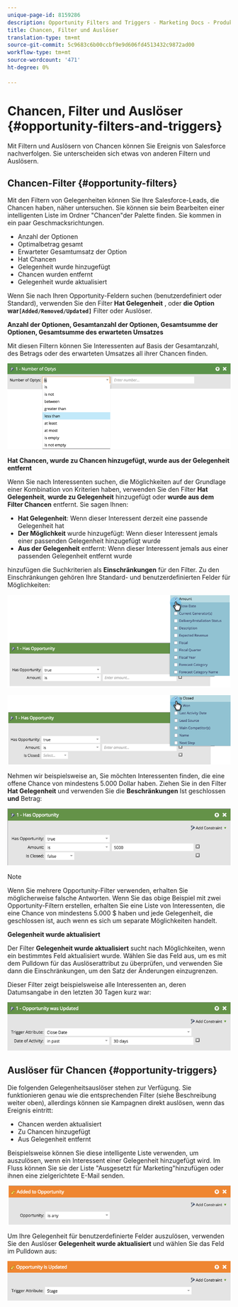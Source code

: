 ```yaml
---
unique-page-id: 8159286
description: Opportunity Filters and Triggers - Marketing Docs - Produktdokumentation
title: Chancen, Filter und Auslöser
translation-type: tm+mt
source-git-commit: 5c9683c6b00ccbf9e9d606fd4513432c9872ad00
workflow-type: tm+mt
source-wordcount: '471'
ht-degree: 0%

---
```



# Chancen, Filter und Auslöser {#opportunity-filters-and-triggers}

Mit Filtern und Auslösern von Chancen können Sie Ereignis von Salesforce nachverfolgen. Sie unterscheiden sich etwas von anderen Filtern und Auslösern.

## Chancen-Filter {#opportunity-filters}

Mit den Filtern von Gelegenheiten können Sie Ihre Salesforce-Leads, die Chancen haben, näher untersuchen. Sie können sie beim Bearbeiten einer intelligenten Liste im Ordner &quot;Chancen&quot;der Palette finden. Sie kommen in ein paar Geschmacksrichtungen.

* Anzahl der Optionen
* Optimalbetrag gesamt
* Erwarteter Gesamtumsatz der Option
* Hat Chancen
* Gelegenheit wurde hinzugefügt
* Chancen wurden entfernt
* Gelegenheit wurde aktualisiert

Wenn Sie nach Ihren Opportunity-Feldern suchen (benutzerdefiniert oder Standard), verwenden Sie den Filter **Hat Gelegenheit** , oder **die Option war`[Added/Removed/Updated]`** Filter oder Auslöser.

**Anzahl der Optionen, Gesamtanzahl der Optionen, Gesamtsumme der Optionen, Gesamtsumme des erwarteten Umsatzes**

Mit diesen Filtern können Sie Interessenten auf Basis der Gesamtanzahl, des Betrags oder des erwarteten Umsatzes all ihrer Chancen finden.

![](assets/image2015-6-11-12-3a29-3a34.png)

**Hat Chancen, wurde zu Chancen hinzugefügt, wurde aus der Gelegenheit entfernt**

Wenn Sie nach Interessenten suchen, die Möglichkeiten auf der Grundlage einer Kombination von Kriterien haben, verwenden Sie den Filter **Hat Gelegenheit**, **wurde zu Gelegenheit** hinzugefügt oder **wurde aus dem Filter Chancen** entfernt. Sie sagen Ihnen:

* **Hat Gelegenheit**: Wenn dieser Interessent derzeit eine passende Gelegenheit hat
* **Der Möglichkeit** wurde hinzugefügt: Wenn dieser Interessent jemals einer passenden Gelegenheit hinzugefügt wurde
* **Aus der Gelegenheit** entfernt: Wenn dieser Interessent jemals aus einer passenden Gelegenheit entfernt wurde

hinzufügen die Suchkriterien als **Einschränkungen** für den Filter. Zu den Einschränkungen gehören Ihre Standard- und benutzerdefinierten Felder für Möglichkeiten:

![](assets/image2015-6-11-12-3a31-3a0.png)

![](assets/image2015-6-11-12-3a31-3a46.png)

Nehmen wir beispielsweise an, Sie möchten Interessenten finden, die eine offene Chance von mindestens 5.000 Dollar haben. Ziehen Sie in den Filter **Hat Gelegenheit** und verwenden Sie die **Beschränkungen** Ist geschlossen **und** Betrag:

![](assets/image2015-6-11-12-3a32-3a0.png)

>[!NOTE]
>
>Wenn Sie mehrere Opportunity-Filter verwenden, erhalten Sie möglicherweise falsche Antworten. Wenn Sie das obige Beispiel mit zwei Opportunity-Filtern erstellen, erhalten Sie eine Liste von Interessenten, die eine Chance von mindestens 5.000 $ haben und jede Gelegenheit, die geschlossen ist, auch wenn es sich um separate Möglichkeiten handelt.

**Gelegenheit wurde aktualisiert**

Der Filter **Gelegenheit wurde aktualisiert** sucht nach Möglichkeiten, wenn ein bestimmtes Feld aktualisiert wurde. Wählen Sie das Feld aus, um es mit dem Pulldown für das Auslöserattribut zu überprüfen, und verwenden Sie dann die Einschränkungen, um den Satz der Änderungen einzugrenzen.

Dieser Filter zeigt beispielsweise alle Interessenten an, deren Datumsangabe in den letzten 30 Tagen kurz war:

![](assets/image2015-6-11-12-3a33-3a7.png)

## Auslöser für Chancen {#opportunity-triggers}

Die folgenden Gelegenheitsauslöser stehen zur Verfügung. Sie funktionieren genau wie die entsprechenden Filter (siehe Beschreibung weiter oben), allerdings können sie Kampagnen direkt auslösen, wenn das Ereignis eintritt:

* Chancen werden aktualisiert
* Zu Chancen hinzugefügt
* Aus Gelegenheit entfernt

Beispielsweise können Sie diese intelligente Liste verwenden, um auszulösen, wenn ein Interessent einer Gelegenheit hinzugefügt wird. Im Fluss können Sie sie der Liste &quot;Ausgesetzt für Marketing&quot;hinzufügen oder ihnen eine zielgerichtete E-Mail senden.

![](assets/image2015-6-11-12-3a33-3a48.png)

Um Ihre Gelegenheit für benutzerdefinierte Felder auszulösen, verwenden Sie den Auslöser **Gelegenheit wurde aktualisiert** und wählen Sie das Feld im Pulldown aus:

![](assets/image2015-6-11-12-3a33-3a34.png)

